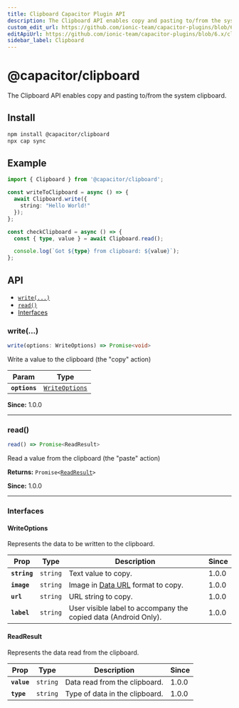 ```yaml
---
title: Clipboard Capacitor Plugin API
description: The Clipboard API enables copy and pasting to/from the system clipboard.
custom_edit_url: https://github.com/ionic-team/capacitor-plugins/blob/6.x/clipboard/README.md
editApiUrl: https://github.com/ionic-team/capacitor-plugins/blob/6.x/clipboard/src/definitions.ts
sidebar_label: Clipboard
---
```


# @capacitor/clipboard

The Clipboard API enables copy and pasting to/from the system clipboard.

## Install

```bash
npm install @capacitor/clipboard
npx cap sync
```

## Example

```typescript
import { Clipboard } from '@capacitor/clipboard';

const writeToClipboard = async () => {
  await Clipboard.write({
    string: "Hello World!"
  });
};

const checkClipboard = async () => {
  const { type, value } = await Clipboard.read();

  console.log(`Got ${type} from clipboard: ${value}`);
};
```

## API

<docgen-index>

* [`write(...)`](#write)
* [`read()`](#read)
* [Interfaces](#interfaces)

</docgen-index>

<docgen-api>
<!--Update the source file JSDoc comments and rerun docgen to update the docs below-->

### write(...)

```typescript
write(options: WriteOptions) => Promise<void>
```

Write a value to the clipboard (the "copy" action)

| Param         | Type                                                  |
| ------------- | ----------------------------------------------------- |
| **`options`** | <code><a href="#writeoptions">WriteOptions</a></code> |

**Since:** 1.0.0

--------------------


### read()

```typescript
read() => Promise<ReadResult>
```

Read a value from the clipboard (the "paste" action)

**Returns:** <code>Promise&lt;<a href="#readresult">ReadResult</a>&gt;</code>

**Since:** 1.0.0

--------------------


### Interfaces


#### WriteOptions

Represents the data to be written to the clipboard.

| Prop         | Type                | Description                                                                                                     | Since |
| ------------ | ------------------- | --------------------------------------------------------------------------------------------------------------- | ----- |
| **`string`** | <code>string</code> | Text value to copy.                                                                                             | 1.0.0 |
| **`image`**  | <code>string</code> | Image in [Data URL](https://developer.mozilla.org/en-US/docs/Web/HTTP/Basics_of_HTTP/Data_URIs) format to copy. | 1.0.0 |
| **`url`**    | <code>string</code> | URL string to copy.                                                                                             | 1.0.0 |
| **`label`**  | <code>string</code> | User visible label to accompany the copied data (Android Only).                                                 | 1.0.0 |


#### ReadResult

Represents the data read from the clipboard.

| Prop        | Type                | Description                    | Since |
| ----------- | ------------------- | ------------------------------ | ----- |
| **`value`** | <code>string</code> | Data read from the clipboard.  | 1.0.0 |
| **`type`**  | <code>string</code> | Type of data in the clipboard. | 1.0.0 |

</docgen-api>